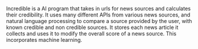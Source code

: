 Incredible is a AI program that takes in urls for news sources and calculates their credibility. It uses many different APIs from various news sources, and natural language processing to compare a source provided by the user, with known credible and non credible sources. It stores each news article it collects and uses it to modify the overall score of a news source. This incorporates machine learning. 
